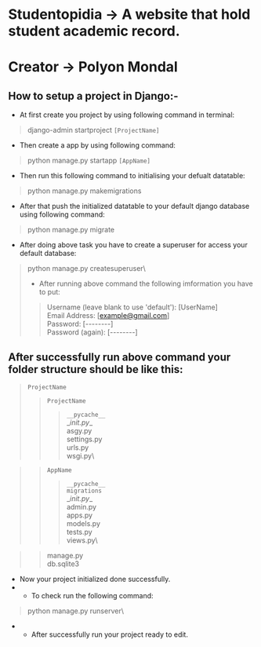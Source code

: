# Studentopidia -> A website that hold student academic record.
# Creator -> Polyon Mondal

## How to setup a project in Django:-
* At first create you project by using following command in terminal:
> django-admin startproject `[ProjectName]`
* Then create a app by using following command:
> python manage.py startapp `[AppName]`
* Then run this following command to initialising your defualt datatable:
> python manage.py makemigrations
* After that push the initialized datatable to your default django database using following command:
> python manage.py migrate
* After doing above task you have to create a superuser for access your default database:
> python manage.py createsuperuser\
> * After running above command the following imformation you have to put:
>> Username (leave blank to use 'default'): [UserName]\
>> Email Address: [example@gmail.com]\
>> Password: [--------]\
>> Password (again): [--------]

## After successfully run above command your folder structure should be like this:
> `ProjectName`
>> `ProjectName`
>>> `__pycache__`\
>>> \__init.py__\
>>> asgy.py\
>>> settings.py\
>>> urls.py\
>>> wsgi.py\

>>`AppName`
>>> `__pycache__`\
>>> `migrations`\
>>> \__init.py__\
>>> admin.py\
>>> apps.py\
>>> models.py\
>>> tests.py\
>>> views.py\

>> manage.py\
>> db.sqlite3

* Now your project initialized done successfully.
* * To check run the following command:
> python manage.py runserver\
* * After successfully run your project ready to edit.
